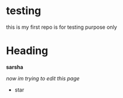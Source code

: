 # testing
this is my first repo is for testing purpose only 

# Heading

**sarsha**

*now im trying to edit this page*

* star
